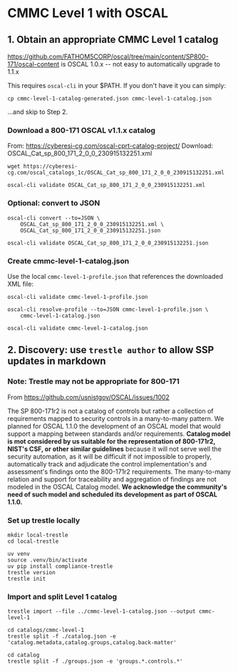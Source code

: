 # CMMC Level 1 with OSCAL

## 1. Obtain an appropriate CMMC Level 1 catalog

https://github.com/FATHOM5CORP/oscal/tree/main/content/SP800-171/oscal-content
is OSCAL 1.0.x -- not easy to automatically upgrade to 1.1.x

This requires `oscal-cli` in your $PATH. If you don't have it you can simply:
```
cp cmmc-level-1-catalog-generated.json cmmc-level-1-catalog.json
```
...and skip to Step 2.

### Download a 800-171 OSCAL v1.1.x catalog 

From: https://cyberesi-cg.com/oscal-cprt-catalog-project/
Download: OSCAL_Cat_sp_800_171_2_0_0_230915132251.xml

```
wget https://cyberesi-cg.com/oscal_catalogs_1c/OSCAL_Cat_sp_800_171_2_0_0_230915132251.xml

oscal-cli validate OSCAL_Cat_sp_800_171_2_0_0_230915132251.xml
```

### Optional: convert to JSON
```
oscal-cli convert --to=JSON \
    OSCAL_Cat_sp_800_171_2_0_0_230915132251.xml \
	OSCAL_Cat_sp_800_171_2_0_0_230915132251.json

oscal-cli validate OSCAL_Cat_sp_800_171_2_0_0_230915132251.json
```

### Create cmmc-level-1-catalog.json
Use the local `cmmc-level-1-profile.json` that references the downloaded XML file:
```
oscal-cli validate cmmc-level-1-profile.json

oscal-cli resolve-profile --to=JSON cmmc-level-1-profile.json \
    cmmc-level-1-catalog.json
	
oscal-cli validate cmmc-level-1-catalog.json
```

## 2. Discovery: use `trestle author` to allow SSP updates in markdown

### Note: Trestle may not be appropriate for 800-171
From https://github.com/usnistgov/OSCAL/issues/1002

The SP 800-171r2 is not a catalog of controls but rather a collection of requirements mapped to security controls in a many-to-many pattern. We planned for OSCAL 1.1.0 the development of an OSCAL model that would support a mapping between standards and/or requirements. **Catalog model is mot considered by us suitable for the representation of 800-171r2, NIST's CSF, or other similar guidelines** because it will not serve well the security automation, as it will be difficult if not impossible to properly, automatically track and adjudicate the control implementation's and assessment's findings onto the 800-171r2 requirements. The many-to-many relation and support for traceability and aggregation of findings are not modeled in the OSCAL Catalog model. **We acknowledge the community's need of such model and scheduled its development as part of OSCAL 1.1.0.**

### Set up trestle locally
```
mkdir local-trestle
cd local-trestle

uv venv
source .venv/bin/activate
uv pip install compliance-trestle
trestle version
trestle init
```

### Import and split Level 1 catalog

```
trestle import --file ../cmmc-level-1-catalog.json --output cmmc-level-1

cd catalogs/cmmc-level-1
trestle split -f ./catalog.json -e 'catalog.metadata,catalog.groups,catalog.back-matter'

cd catalog
trestle split -f ./groups.json -e 'groups.*.controls.*'
```
